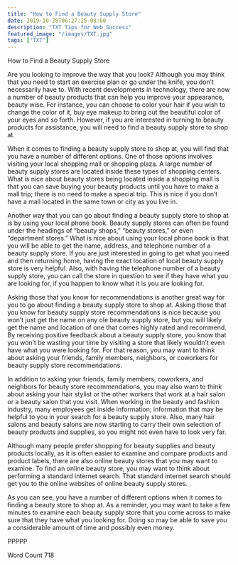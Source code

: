 ```yaml
---
title: "How to Find a Beauty Supply Store"
date: 2019-10-28T06:27:25-08:00
description: "TXT Tips for Web Success"
featured_image: "/images/TXT.jpg"
tags: ["TXT"]
---
```


How to Find a Beauty Supply Store

Are you looking to improve the way that you look? Although you may think that you need to start an exercise plan or go under the knife, you don’t necessarily have to.  With recent developments in technology, there are now a number of beauty products that can help you improve your appearance, beauty wise.  For instance, you can choose to color your hair if you wish to change the color of it, buy eye makeup to bring out the beautiful color of your eyes and so forth.  However, if you are interested in turning to beauty products for assistance, you will need to find a beauty supply store to shop at.

When it comes to finding a beauty supply store to shop at, you will find that you have a number of different options.  One of those options involves visiting your local shopping mall or shopping plaza. A large number of beauty supply stores are located inside these types of shopping centers.  What is nice about beauty stores being located inside a shopping mall is that you can save buying your beauty products until you have to make a mall trip; there is no need to make a special trip. This is nice if you don’t have a mall located in the same town or city as you live in.

Another way that you can go about finding a beauty supply store to shop at is by using your local phone book. Beauty supply stores can often be found under the headings of “beauty shops,” “beauty stores,” or even “department stores.”  What is nice about using your local phone book is that you will be able to get the name, address, and telephone number of a beauty supply store.  If you are just interested in going to get what you need and then returning home, having the exact location of local beauty supply store is very helpful. Also, with having the telephone number of a beauty supply store, you can call the store in question to see if they have what you are looking for, if you happen to know what it is you are looking for.

Asking those that you know for recommendations is another great way for you to go about finding a beauty supply store to shop at.  Asking those that you know for beauty supply store recommendations is nice because you won’t just get the name on any ole beauty supply store, but you will likely get the name and location of one that comes highly rated and recommend. By receiving positive feedback about a beauty supply store, you know that you won’t be wasting your time by visiting a store that likely wouldn’t even have what you were looking for.  For that reason, you may want to think about asking your friends, family members, neighbors, or coworkers for beauty supply store recommendations.

In addition to asking your friends, family members, coworkers, and neighbors for beauty store recommendations, you may also want to think about asking your hair stylist or the other workers that work at a hair salon or a beauty salon that you visit. When working in the beauty and fashion industry, many employees get inside information; information that may be helpful to you in your search for a beauty supply store. Also, many hair salons and beauty salons are now starting to carry their own selection of beauty products and supplies, so you might not even have to look very far.

Although many people prefer shopping for beauty supplies and beauty products locally, as it is often easier to examine and compare products and product labels, there are also online beauty stores that you may want to examine.  To find an online beauty store, you may want to think about performing a standard internet search. That standard internet search should get you to the online websites of online beauty supply stores.

As you can see, you have a number of different options when it comes to finding a beauty store to shop at. As a reminder, you may want to take a few minutes to examine each beauty supply store that you come across to make sure that they have what you looking for. Doing so may be able to save you a considerable amount of time and possibly even money. 

PPPPP

Word Count 718

